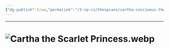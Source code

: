 ```yaml
---
{"dg-publish":true,"permalink":"/3-np-cs/thespians/cartha-coccineus-the-scarlet-priestess/"}
---
```



---
# ![Cartha the Scarlet Princess.webp](/img/user/Images/Cartha%20the%20Scarlet%20Princess.webp)


